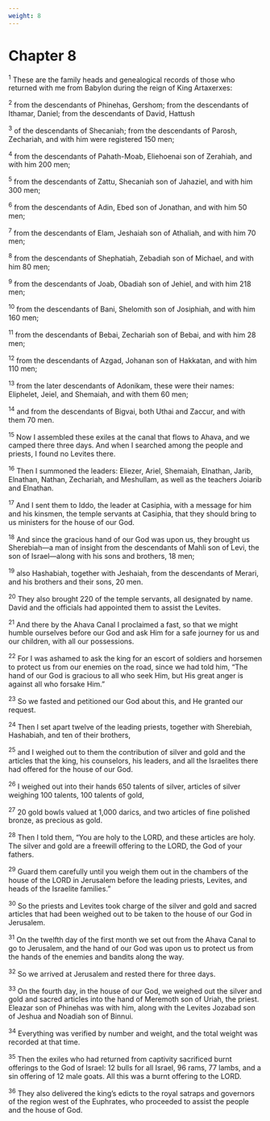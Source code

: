 ```yaml
---
weight: 8
---
```


# Chapter 8

<sup>1</sup> These are the family heads and genealogical records of those who returned with me from Babylon during the reign of King Artaxerxes: 

<sup>2</sup> from the descendants of Phinehas, Gershom; from the descendants of Ithamar, Daniel; from the descendants of David, Hattush 

<sup>3</sup> of the descendants of Shecaniah; from the descendants of Parosh, Zechariah, and with him were registered 150 men; 

<sup>4</sup> from the descendants of Pahath-Moab, Eliehoenai son of Zerahiah, and with him 200 men; 

<sup>5</sup> from the descendants of Zattu, Shecaniah son of Jahaziel, and with him 300 men; 

<sup>6</sup> from the descendants of Adin, Ebed son of Jonathan, and with him 50 men; 

<sup>7</sup> from the descendants of Elam, Jeshaiah son of Athaliah, and with him 70 men; 

<sup>8</sup> from the descendants of Shephatiah, Zebadiah son of Michael, and with him 80 men; 

<sup>9</sup> from the descendants of Joab, Obadiah son of Jehiel, and with him 218 men; 

<sup>10</sup> from the descendants of Bani, Shelomith son of Josiphiah, and with him 160 men; 

<sup>11</sup> from the descendants of Bebai, Zechariah son of Bebai, and with him 28 men; 

<sup>12</sup> from the descendants of Azgad, Johanan son of Hakkatan, and with him 110 men; 

<sup>13</sup> from the later descendants of Adonikam, these were their names: Eliphelet, Jeiel, and Shemaiah, and with them 60 men; 

<sup>14</sup> and from the descendants of Bigvai, both Uthai and Zaccur, and with them 70 men. 

<sup>15</sup> Now I assembled these exiles at the canal that flows to Ahava, and we camped there three days. And when I searched among the people and priests, I found no Levites there. 

<sup>16</sup> Then I summoned the leaders: Eliezer, Ariel, Shemaiah, Elnathan, Jarib, Elnathan, Nathan, Zechariah, and Meshullam, as well as the teachers Joiarib and Elnathan. 

<sup>17</sup> And I sent them to Iddo, the leader at Casiphia, with a message for him and his kinsmen, the temple servants at Casiphia, that they should bring to us ministers for the house of our God. 

<sup>18</sup> And since the gracious hand of our God was upon us, they brought us Sherebiah—a man of insight from the descendants of Mahli son of Levi, the son of Israel—along with his sons and brothers, 18 men; 

<sup>19</sup> also Hashabiah, together with Jeshaiah, from the descendants of Merari, and his brothers and their sons, 20 men. 

<sup>20</sup> They also brought 220 of the temple servants, all designated by name. David and the officials had appointed them to assist the Levites. 

<sup>21</sup> And there by the Ahava Canal I proclaimed a fast, so that we might humble ourselves before our God and ask Him for a safe journey for us and our children, with all our possessions. 

<sup>22</sup> For I was ashamed to ask the king for an escort of soldiers and horsemen to protect us from our enemies on the road, since we had told him, “The hand of our God is gracious to all who seek Him, but His great anger is against all who forsake Him.” 

<sup>23</sup> So we fasted and petitioned our God about this, and He granted our request. 

<sup>24</sup> Then I set apart twelve of the leading priests, together with Sherebiah, Hashabiah, and ten of their brothers, 

<sup>25</sup> and I weighed out to them the contribution of silver and gold and the articles that the king, his counselors, his leaders, and all the Israelites there had offered for the house of our God. 

<sup>26</sup> I weighed out into their hands 650 talents of silver, articles of silver weighing 100 talents, 100 talents of gold, 

<sup>27</sup> 20 gold bowls valued at 1,000 darics, and two articles of fine polished bronze, as precious as gold. 

<sup>28</sup> Then I told them, “You are holy to the LORD, and these articles are holy. The silver and gold are a freewill offering to the LORD, the God of your fathers. 

<sup>29</sup> Guard them carefully until you weigh them out in the chambers of the house of the LORD in Jerusalem before the leading priests, Levites, and heads of the Israelite families.” 

<sup>30</sup> So the priests and Levites took charge of the silver and gold and sacred articles that had been weighed out to be taken to the house of our God in Jerusalem. 

<sup>31</sup> On the twelfth day of the first month we set out from the Ahava Canal to go to Jerusalem, and the hand of our God was upon us to protect us from the hands of the enemies and bandits along the way. 

<sup>32</sup> So we arrived at Jerusalem and rested there for three days. 

<sup>33</sup> On the fourth day, in the house of our God, we weighed out the silver and gold and sacred articles into the hand of Meremoth son of Uriah, the priest. Eleazar son of Phinehas was with him, along with the Levites Jozabad son of Jeshua and Noadiah son of Binnui. 

<sup>34</sup> Everything was verified by number and weight, and the total weight was recorded at that time. 

<sup>35</sup> Then the exiles who had returned from captivity sacrificed burnt offerings to the God of Israel: 12 bulls for all Israel, 96 rams, 77 lambs, and a sin offering of 12 male goats. All this was a burnt offering to the LORD. 

<sup>36</sup> They also delivered the king’s edicts to the royal satraps and governors of the region west of the Euphrates, who proceeded to assist the people and the house of God. 


